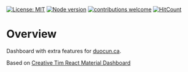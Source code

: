 [![License: MIT](https://img.shields.io/badge/License-MIT-yellow.svg)](https://opensource.org/licenses/MIT)
[![Node version](https://img.shields.io/badge/npm-v6.13.4-blue)](http://nodejs.org/download/)
[![contributions welcome](https://img.shields.io/badge/contributions-welcome-brightgreen.svg?style=flat)](https://github.com/dwyl/esta/issues)
[![HitCount](http://hits.dwyl.com/bravemaster619/duocun-backoffice.svg)](http://hits.dwyl.com/bravemaster619/duocun-backoffice)

# Overview

Dashboard with extra features for [duocun.ca](https://duocun.ca).

Based on [Creative Tim React Material Dashboard](https://github.com/creativetimofficial/material-dashboard-react)